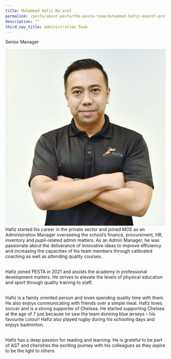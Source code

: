 ```yaml
---
title: Muhammad Hafiz Ma'arof
permalink: /pesta/about-pesta/the-pesta-team/muhammad-hafiz-maarof-profile-bio-2021/
description: ""
third_nav_title: Administration Team
---
```

Senior Manager

![hafiz](/images/hafiz%204.JPG)
Hafiz started his career in the private sector and joined MOE as an Administration Manager overseeing the school’s finance, procurement, HR, inventory and pupil-related admin matters. As an Admin Manager, he was passionate about the deliverance of innovative ideas to improve efficiency and increasing the capacities of his team members through calibrated coaching as well as attending quality courses. &nbsp;<br><br>

Hafiz joined PESTA in 2021 and assists the academy in professional development matters. He strives to elevate the levels of physical education and sport through quality training to staff.  <br><br>
  
Hafiz is a family oriented person and loves spending quality time with them. He also enjoys communicating with friends over a simple meal.&nbsp;Hafiz loves soccer and is a strong supporter of Chelsea. He started supporting Chelsea at the age of 7 just because he saw the team donning blue jerseys – his favourite colour! Hafiz also played rugby during his schooling days and enjoys badminton.  <br><br>
  
Hafiz has a deep passion for reading and learning. He is grateful to be part of AST and cherishes the exciting journey with his colleagues as they aspire to be the light to others. <p></p>